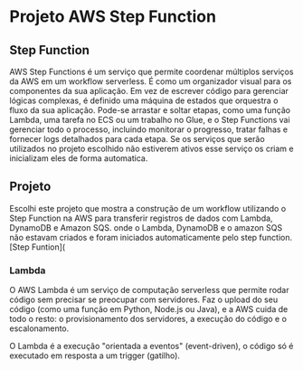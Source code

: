 # Projeto AWS Step Function

## Step Function
AWS Step Functions é um serviço que permite coordenar múltiplos serviços da AWS em um workflow serverless. É como um organizador visual para os componentes da sua aplicação. Em vez de escrever código para gerenciar lógicas complexas, é definido uma máquina de estados que orquestra o fluxo da sua aplicação. Pode-se arrastar e soltar etapas, como uma função Lambda, uma tarefa no ECS ou um trabalho no Glue, e o Step Functions vai gerenciar todo o processo, incluindo monitorar o progresso, tratar falhas e fornecer logs detalhados para cada etapa.
Se os serviços que serão utilizados no projeto escolhido não estiverem ativos esse serviço os criam e inicializam eles de forma automatica.

## Projeto
Escolhi este projeto que mostra a construção de um workflow utilizando o Step Function na AWS para transferir registros de dados com Lambda, DynamoDB e Amazon SQS.
onde o Lambda, DynamoDB e o amazon SQS não estavam criados e foram iniciados automaticamente pelo step function.
[Step Funtion](

### Lambda
O AWS Lambda é um serviço de computação serverless que permite rodar código sem precisar se preocupar com servidores. Faz o upload do seu código (como uma função em Python, Node.js ou Java), e a AWS cuida de todo o resto: o provisionamento dos servidores, a execução do código e o escalonamento.

O Lambda é a execução "orientada a eventos" (event-driven), o código só é executado em resposta a um trigger (gatilho).
